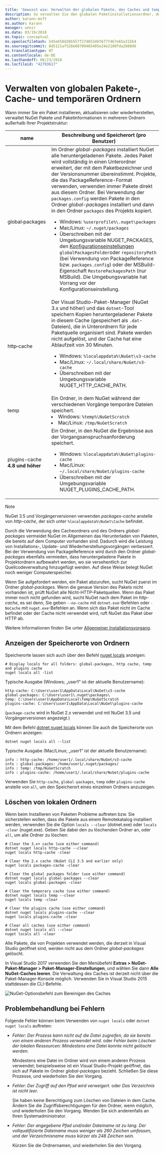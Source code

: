 ```yaml
---
title: 'Gewusst wie: Verwalten der globalen Pakete, des Caches und temporärer Ordner in NuGet'
description: So verwalten Sie den globalen Paketinstallationsordner, den Paketcache und die auf einem Computer vorhandenen temporären Ordner, die bei der Installation, Wiederherstellung und Aktualisierung von Paketen verwendet werden.
author: karann-msft
ms.author: karann
manager: unnir
ms.date: 03/19/2018
ms.topic: conceptual
ms.openlocfilehash: 545e658d26b557f27d6534bf677f467e65a315b4
ms.sourcegitcommit: 8d5121af528e68789485405e24e2100fda2868d6
ms.translationtype: HT
ms.contentlocale: de-DE
ms.lasthandoff: 08/23/2018
ms.locfileid: "42793617"
---
```

# <a name="managing-the-global-packages-cache-and-temp-folders"></a>Verwalten von globalen Pakete-, Cache- und temporären Ordnern

Wann immer Sie ein Paket installieren, aktualisieren oder wiederherstellen, verwaltet NuGet Pakete und Paketinformationen in mehreren Ordnern außerhalb Ihrer Projektstruktur:

| name | Beschreibung und Speicherort (pro Benutzer)|
| --- | --- |
| global&#8209;packages | Im Ordner *global-packages* installiert NuGet alle heruntergeladenen Pakete. Jedes Paket wird vollständig in einen Unterordner erweitert, der mit dem Paketbezeichner und der Versionsnummer übereinstimmt. Projekte, die das PackageReference-Format verwenden, verwenden immer Pakete direkt aus diesem Ordner. Bei Verwendung der `packages.config` werden Pakete in den Ordner *global-packages* installiert und dann in den Ordner `packages` des Projekts kopiert.<br/><ul><li>Windows: `%userprofile%\.nuget\packages`</li><li>Mac/Linux: `~/.nuget/packages`</li><li>Überschreiben mit der Umgebungsvariable NUGET_PACKAGES, den [Konfigurationseinstellungen](../reference/nuget-config-file.md#config-section) `globalPackagesFolder`oder `repositoryPath` (bei Verwendung von PackageReference bzw. `packages.config`) oder der MSBuild-Eigenschaft `RestorePackagesPath` (nur MSBuild). Die Umgebungsvariable hat Vorrang vor der Konfigurationseinstellung.</li></ul> |
| http&#8209;cache | Der Visual Studio-Paket-Manager (NuGet 3.x und höher) und das `dotnet`-Tool speichern Kopien heruntergeladener Pakete in diesem Cache (gespeichert als `.dat`-Dateien), die in Unterordnern für jede Paketquelle organisiert sind. Pakete werden nicht aufgelöst, und der Cache hat eine Ablaufzeit von 30 Minuten.<br/><ul><li>Windows: `%localappdata%\NuGet\v3-cache`</li><li>Mac/Linux: `~/.local/share/NuGet/v3-cache`</li><li>Überschreiben mit der Umgebungsvariable NUGET_HTTP_CACHE_PATH.</li></ul> |
| temp | Ein Ordner, in dem NuGet während der verschiedenen Vorgänge temporäre Dateien speichert.<br/><li>Windows: `%temp%\NuGetScratch`</li><li>Mac/Linux: `/tmp/NuGetScratch`</li></ul> |
| plugins-cache **4.8 und höher** | Ein Ordner, in den NuGet die Ergebnisse aus der Vorgangsanspruchsanforderung speichert.<br/><ul><li>Windows: `%localappdata%\NuGet\plugins-cache`</li><li>Mac/Linux: `~/.local/share/NuGet/plugins-cache`</li><li>Überschreiben mit der Umgebungsvariable NUGET_PLUGINS_CACHE_PATH.</li></ul> |

> [!Note]
> NuGet 3.5 und Vorgängerversionen verwenden *packages-cache* anstelle von *http-cache*, der sich unter `%localappdata%\NuGet\Cache` befindet.

Durch die Verwendung des Cacheordners und des Ordners *global-packages* vermeidet NuGet im Allgemeinen das Herunterladen von Paketen, die bereits auf dem Computer vorhanden sind. Dadurch wird die Leistung von Installations-, Update- und Wiederherstellungsvorgängen verbessert. Bei der Verwendung von PackageReference wird durch den Ordner *global-packages* ebenfalls vermieden, dass heruntergeladene Pakete in Projektordnern aufbewahrt werden, wo sie versehentlich zur Quellcodeverwaltung hinzugefügt werden. Auf diese Weise belegt NuGet noch weniger Computerspeicher.

Wenn Sie aufgefordert werden, ein Paket abzurufen, sucht NuGet zuerst im Ordner *global-packages*. Wenn die genaue Version des Pakets nicht vorhanden ist, prüft NuGet alle Nicht-HTTP-Paketquellen. Wenn das Paket immer noch nicht gefunden wird, sucht NuGet nach dem Paket im *http-cache*, es sei denn, Sie geben `--no-cache` mit `dotnet.exe`-Befehlen oder `-NoCache` mit `nuget.exe`-Befehlen an. Wenn sich das Paket nicht im Cache befindet oder der Cache nicht verwendet wird, ruft NuGet das Paket über HTTP ab.

Weitere Informationen finden Sie unter [Allgemeiner Installationsvorgang](ways-to-install-a-package.md#what-happens-when-a-package-is-installed).

## <a name="viewing-folder-locations"></a>Anzeigen der Speicherorte von Ordnern

Speicherorte lassen sich auch über den Befehl [nuget locals](../tools/cli-ref-locals.md) anzeigen:

```cli
# Display locals for all folders: global-packages, http cache, temp and plugins cache
nuget locals all -list
```

Typische Ausgabe (Windows; „user1“ ist der aktuelle Benutzername):

```output
http-cache: C:\Users\user1\AppData\Local\NuGet\v3-cache
global-packages: C:\Users\user1\.nuget\packages\
temp: C:\Users\user1\AppData\Local\Temp\NuGetScratch
plugins-cache: C:\Users\user1\AppData\Local\NuGet\plugins-cache
```

(`package-cache` wird in NuGet 2.x verwendet und mit NuGet 3.5 und Vorgängerversionen angezeigt.)

Mit dem Befehl [dotnet nuget locals](/dotnet/core/tools/dotnet-nuget-locals) können Sie auch die Speicherorte von Ordnern anzeigen:

```cli
dotnet nuget locals all --list
```

Typische Ausgabe (Mac/Linux; „user1“ ist der aktuelle Benutzername):

```output
info : http-cache: /home/user1/.local/share/NuGet/v3-cache
info : global-packages: /home/user1/.nuget/packages/
info : temp: /tmp/NuGetScratch
info : plugins-cache: /home/user1/.local/share/NuGet/plugins-cache
```

Verwenden Sie `http-cache`, `global-packages`, `temp` oder `plugins-cache` anstelle von `all`, um den Speicherort eines einzelnen Ordners anzuzeigen.

## <a name="clearing-local-folders"></a>Löschen von lokalen Ordnern

Wenn beim Installieren von Paketen Probleme auftreten bzw. Sie sicherstellen wollen, dass die Pakete aus einem Remotekatalog installiert werden, verwenden Sie die Option `locals --clear` (dotnet.exe) oder `locals -clear` (nuget.exe). Geben Sie dabei den zu löschenden Ordner an, oder `all`, um alle Ordner zu löschen:

```cli
# Clear the 3.x+ cache (use either command)
dotnet nuget locals http-cache --clear
nuget locals http-cache -clear

# Clear the 2.x cache (NuGet CLI 3.5 and earlier only)
nuget locals packages-cache -clear

# Clear the global packages folder (use either command)
dotnet nuget locals global-packages --clear
nuget locals global-packages -clear

# Clear the temporary cache (use either command)
dotnet nuget locals temp --clear
nuget locals temp -clear

# Clear the plugins cache (use either command)
dotnet nuget locals plugins-cache --clear
nuget locals plugins-cache -clear

# Clear all caches (use either command)
dotnet nuget locals all --clear
nuget locals all -clear
```

Alle Pakete, die von Projekten verwendet werden, die derzeit in Visual Studio geöffnet sind, werden nicht aus dem Ordner *global-packages* gelöscht.

In Visual Studio 2017 verwenden Sie den Menübefehl **Extras > NuGet-Paket-Manager > Paket-Manager-Einstellungen**, und wählen Sie dann **Alle NuGet-Caches leeren**. Die Verwaltung des Caches ist derzeit nicht über die Paket-Manager-Konsole möglich. Verwenden Sie in Visual Studio 2015 stattdessen die CLI-Befehle.

![NuGet-Optionsbefehl zum Bereinigen des Caches](media/options-clear-caches.png)

## <a name="troubleshooting-errors"></a>Problembehandlung bei Fehlern

Folgende Fehler können beim Verwenden von `nuget locals` oder `dotnet nuget locals` auftreten:

- *Fehler: Der Prozess kann nicht auf die Datei <package> zugreifen, da sie bereits von einem anderen Prozess verwendet wird.* oder *Fehler beim Löschen der lokalen Ressourcen: Mindestens eine Datei konnte nicht gelöscht werden.*

    Mindestens eine Datei im Ordner wird von einem anderen Prozess verwendet; beispielsweise ist ein Visual Studio-Projekt geöffnet, das sich auf Pakete im Ordner *global-packages* bezieht. Schließen Sie diese Prozesse, und wiederholen Sie den Vorgang.

- *Fehler: Der Zugriff auf den Pfad <path> wird verweigert.* oder *Das Verzeichnis ist nicht leer.*

    Sie haben keine Berechtigung zum Löschen von Dateien in dem Cache. Ändern Sie die Zugriffsberechtigungen für den Ordner, wenn möglich, und wiederholen Sie den Vorgang. Wenden Sie sich anderenfalls an Ihren Systemadministrator.

- *Fehler: Der angegebene Pfad und/oder Dateiname ist zu lang. Der vollqualifizierte Dateiname muss weniger als 260 Zeichen umfassen, und der Verzeichnisname muss kürzer als 248 Zeichen sein.*

    Kürzen Sie die Ordnernamen, und wiederholen Sie den Vorgang.
